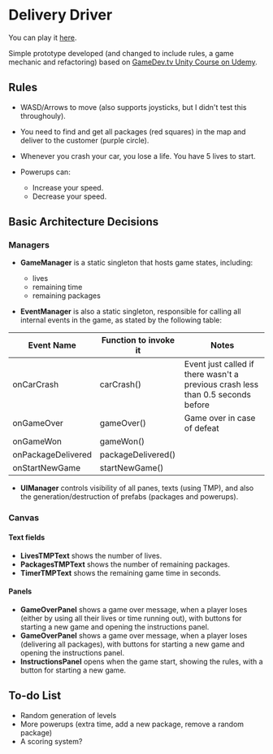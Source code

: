 # Delivery Driver

You can play it [here](https://friarhob.github.io/delivery-driver).

Simple prototype developed (and changed to include rules, a game mechanic and refactoring) based on [GameDev.tv Unity Course on Udemy](https://www.udemy.com/course/unitycourse/).

## Rules

* WASD/Arrows to move (also supports joysticks, but I didn't test this throughouly).

* You need to find and get all packages (red squares) in the map and deliver to the customer (purple circle).

* Whenever you crash your car, you lose a life. You have 5 lives to start.

* Powerups can:
  - Increase your speed.
  - Decrease your speed.

## Basic Architecture Decisions

### Managers

* **GameManager** is a static singleton that hosts game states, including:
  - lives
  - remaining time
  - remaining packages

* **EventManager** is also a static singleton, responsible for calling all internal events in the game, as stated by the following table:

|Event Name|Function to invoke it|Notes|
|--|--|--|
|onCarCrash|carCrash()|Event just called if there wasn't a previous crash less than 0.5 seconds before|
|onGameOver|gameOver()|Game over in case of defeat|
|onGameWon|gameWon()||
|onPackageDelivered|packageDelivered()||
|onStartNewGame|startNewGame()||

* **UIManager** controls visibility of all panes, texts (using TMP), and also the generation/destruction of prefabs (packages and powerups).

### Canvas

#### Text fields

* **LivesTMPText** shows the number of lives.
* **PackagesTMPText** shows the number of remaining packages.
* **TimerTMPText** shows the remaining game time in seconds.

#### Panels

* **GameOverPanel** shows a game over message, when a player loses (either by using all their lives or time running out), with buttons for starting a new game and opening the instructions panel.
* **GameOverPanel** shows a game over message, when a player loses (delivering all packages), with buttons for starting a new game and opening the instructions panel.
* **InstructionsPanel** opens when the game start, showing the rules, with a button for starting a new game.

## To-do List

* Random generation of levels
* More powerups (extra time, add a new package, remove a random package)
* A scoring system?